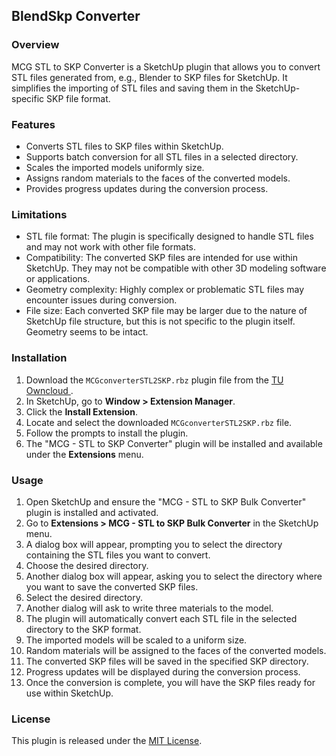 ## BlendSkp Converter

### Overview
MCG STL to SKP Converter is a SketchUp plugin that allows you to convert STL files generated from, e.g., Blender to SKP files for SketchUp. It simplifies the importing of STL files and saving them in the SketchUp-specific SKP file format.

### Features
- Converts STL files to SKP files within SketchUp.
- Supports batch conversion for all STL files in a selected directory.
- Scales the imported models uniformly size.
- Assigns random materials to the faces of the converted models.
- Provides progress updates during the conversion process.

### Limitations
- STL file format: The plugin is specifically designed to handle STL files and may not work with other file formats.
- Compatibility: The converted SKP files are intended for use within SketchUp. They may not be compatible with other 3D modeling software or applications.
- Geometry complexity: Highly complex or problematic STL files may encounter issues during conversion.
- File size: Each converted SKP file may be larger due to the nature of SketchUp file structure, but this is not specific to the plugin itself. Geometry seems to be intact.

### Installation
1. Download the `MCGconverterSTL2SKP.rbz` plugin file from the <a href="https://owncloud.tuwien.ac.at/index.php/s/uKwHkJSh9lRKuHB" target="_blank"> <span class="normal">TU Owncloud</span> <i style="font-size: 1em; color: #006699;" class="fa-solid fa-download fa-sm"></i> </a>.
2. In SketchUp, go to **Window > Extension Manager**.
3. Click the **Install Extension**.
4. Locate and select the downloaded `MCGconverterSTL2SKP.rbz` file.
5. Follow the prompts to install the plugin.
6. The "MCG - STL to SKP Converter" plugin will be installed and available under the **Extensions** menu.
  
### Usage
1. Open SketchUp and ensure the "MCG - STL to SKP Bulk Converter" plugin is installed and activated.
2. Go to **Extensions > MCG - STL to SKP Bulk Converter** in the SketchUp menu.
3. A dialog box will appear, prompting you to select the directory containing the STL files you want to convert.
4. Choose the desired directory.
5. Another dialog box will appear, asking you to select the directory where you want to save the converted SKP files.
6. Select the desired directory.
7. Another dialog will ask to write three materials to the model.
8. The plugin will automatically convert each STL file in the selected directory to the SKP format.
9. The imported models will be scaled to a uniform size.
10. Random materials will be assigned to the faces of the converted models.
11. The converted SKP files will be saved in the specified SKP directory.
12. Progress updates will be displayed during the conversion process.
13. Once the conversion is complete, you will have the SKP files ready for use within SketchUp.


### License
This plugin is released under the [MIT License](https://opensource.org/licenses/MIT).
